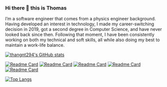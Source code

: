 ### Hi there 👋 this is Thomas

I’m a software engineer that comes from a physics engineer background. Having developed an interest in technology, I made my career-switching decision in 2019, got a second degree in Computer Science, and have never looked back since then. Following that moment, I have been consistently working on both my technical and soft skills, all while also doing my best to maintain a work-life balance.

[![thangnt294's GitHub stats](https://github-readme-stats.vercel.app/api?username=thangnt294&show_icons=true&theme=one_dark_pro)](https://github.com/anuraghazra/github-readme-stats)

[![Readme Card](https://github-readme-stats.vercel.app/api/pin/?username=thangnt294&repo=rustlings-answer&theme=one_dark_pro)](https://github.com/anuraghazra/github-readme-stats)
[![Readme Card](https://github-readme-stats.vercel.app/api/pin/?username=thangnt294&repo=ricey)](https://github.com/anuraghazra/github-readme-stats)
[![Readme Card](https://github-readme-stats.vercel.app/api/pin/?username=thangnt294&repo=shibadev)](https://github.com/anuraghazra/github-readme-stats)
[![Readme Card](https://github-readme-stats.vercel.app/api/pin/?username=thangnt294&repo=profile-demo)](https://github.com/anuraghazra/github-readme-stats)
[![Readme Card](https://github-readme-stats.vercel.app/api/pin/?username=thangnt294&repo=snowball-demo)](https://github.com/anuraghazra/github-readme-stats)


[![Top Langs](https://github-readme-stats.vercel.app/api/top-langs/?username=thangnt294&exclude_repo=ttkt,trames-fe-docker,ttkt-deploy,express-test,invest-management,create-react-app-tokenize,brain,english-quizzes,ricey,ai-assignment&hide=SCSS&layout=compact&theme=one_dark_pro)](https://github.com/anuraghazra/github-readme-stats)
